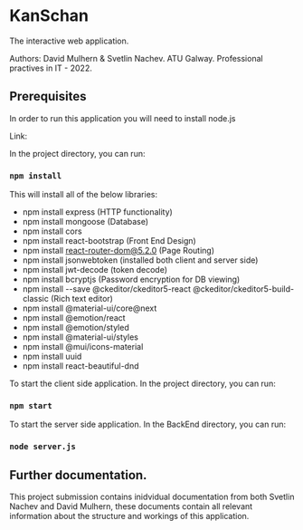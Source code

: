 # KanSchan

The interactive web application.

Authors: David Mulhern & Svetlin Nachev.
ATU Galway.
Professional practives in IT - 2022.

## Prerequisites

In order to run this application you will need to install node.js

Link:

In the project directory, you can run:

### `npm install`

This will install all of the below libraries:

- npm install express (HTTP functionality)
- npm install mongoose (Database)
- npm install cors
- npm install react-bootstrap (Front End Design)
- npm install react-router-dom@5.2.0 (Page Routing)
- npm install jsonwebtoken (installed both client and server side) 
- npm install jwt-decode (token decode) 
- npm install bcryptjs (Password encryption for DB viewing)
- npm install --save @ckeditor/ckeditor5-react @ckeditor/ckeditor5-build-classic (Rich text editor)
- npm install @material-ui/core@next
- npm install @emotion/react
- npm install @emotion/styled
- npm install @material-ui/styles
- npm install @mui/icons-material
- npm install uuid
- npm install react-beautiful-dnd

To start the client side application. In the project directory, you can run:

### `npm start`

To start the server side application. In the BackEnd directory, you can run:

### `node server.js`

## Further documentation.

This project submission contains inidvidual documentation from both Svetlin Nachev and David Mulhern,
these documents contain all relevant information about the structure and workings of this application.


